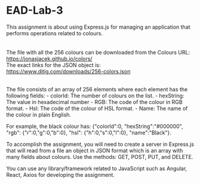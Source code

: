 # EAD-Lab-3
This assignment is about using Express.js for managing an application that performs operations related to colours.<br><br><br>
The file with all the 256 colours can be downloaded from the Colours URL: https://jonasjacek.github.io/colors/ <br>
The exact links for the JSON object is: https://www.ditig.com/downloads/256-colors.json

<br>
The file consists of an array of 256 elements where each element has the following fields:
- colorId: The number of colours on the list.
- hexString: The value in hexadecimal number
- RGB: The code of the colour in RGB format.
- Hsl: The code of the colour of HSL format.
- Name: The name of the colour in plain English.

For example, the black colour has: {"colorId":0, "hexString":"#000000", "rgb": {"r":0,"g":0,"b":0}, "hsl": {"h":0,"s":0,"l":0}, "name":"Black"}.

To accomplish the assignment, you will need to create a server in Express.js that will read from a file an object in JSON format which is an array with many fields about colours. Use the methods: GET, POST, PUT, and DELETE.

You can use any library/framework related to JavaScript such as Angular, React, Axios for
developing the assignment.


